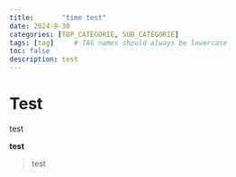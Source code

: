 ```yaml
---
title:       "time test"
date: 2024-8-30
categories: [TOP_CATEGORIE, SUB_CATEGORIE]
tags: [tag]     # TAG names should always be lowercase
toc: false
description: test
---
```


# Test
test

**test**

> test

